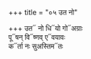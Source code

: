 +++
title = "०५ उत नो"

+++
उत᳓ नो धि᳓यो गो᳓अग्राः  
पू᳓षन् वि᳓ष्णव् ए᳓वयावः  
क᳓र्ता नः सुअस्तिम᳓तः